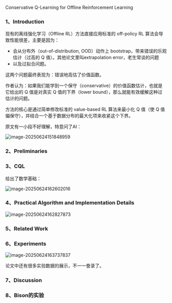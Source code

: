 Conservative Q-Learning for Offline Reinforcement Learning

### 1、Introduction

现有的离线强化学习（Offline RL）方法直接应用标准的 off-policy RL 算法会导致性能很差，主要是因为：

- 会从分布外（out-of-distribution, OOD）动作上 bootstrap，带来错误的乐观估计（过高的 Q 值）。其他论文里叫extrapolation error，老生常谈的问题
- 以及过拟合问题。

这两个问题最终表现为：错误地高估了价值函数。

作者认为：如果我们能学到一个保守（conservative）的价值函数估计，也就是它给出的 Q 值是对真实 Q 值的下界（lower bound），那么就能有效缓解这种过估计的问题。

方法的核心是通过简单修改标准的 value-based RL 算法来最小化 Q 值（使 Q 值偏保守），并结合一个基于数据分布的最大化项来收紧这个下界。

原文有一小段不好理解，特意问了AI：

![image-20250624151848959](img/image-20250624151848959.png)

### 2、Preliminaries

### 3、CQL

给出了数学基础：

![image-20250624162602016](img/image-20250624162602016.png)

### 4、Practical Algorithm and Implementation Details

![image-20250624162827873](img/image-20250624162827873.png)

### 5、Related Work

### 6、Experiments

![image-20250624163737837](img/image-20250624163737837.png)

论文中还有很多实验数据的展示，不一一誊录了。

### 7、Discussion

### 8、Bison的实验